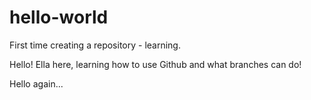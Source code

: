 # hello-world
First time creating a repository - learning.

Hello!
Ella here, learning how to use Github and what branches can do!

Hello again...
